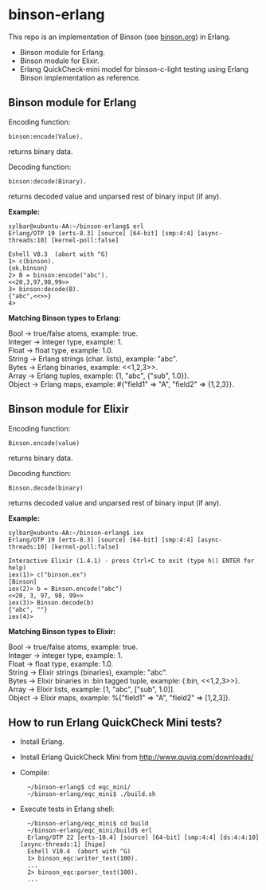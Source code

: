 # binson-erlang

This repo is an implementation of Binson (see [binson.org](http://binson.org/)) in Erlang.

 - Binson module for Erlang.
 - Binson module for Elixir.
 - Erlang QuickCheck-mini model for binson-c-light testing using Erlang Binson implementation as reference.


## Binson module for Erlang  
 Encoding function:


    binson:encode(Value).

 returns binary data.

 Decoding function:


    binson:decode(Binary).

returns decoded value and unparsed rest of binary input (if any).   

**Example:**

    sylbar@xubuntu-AA:~/binson-erlang$ erl
    Erlang/OTP 19 [erts-8.3] [source] [64-bit] [smp:4:4] [async-threads:10] [kernel-poll:false]

    Eshell V8.3  (abort with ^G)
    1> c(binson).
    {ok,binson}
    2> B = binson:encode("abc").
    <<20,3,97,98,99>>
    3> binson:decode(B).
    {"abc",<<>>}
    4>


**Matching Binson types to Erlang:**

Bool -> true/false atoms, example: true.  
Integer -> integer type, example: 1.  
Float -> float type, example: 1.0.  
String -> Erlang strings (char. lists), example: "abc".  
Bytes -> Erlang binaries, example: <<1,2,3>>.  
Array -> Erlang tuples, example: {1, "abc", {"sub", 1.0}}.  
Object -> Erlang maps, example: #{"field1" => "A", "field2" => {1,2,3}}.   

## Binson module for Elixir
 Encoding function:


    Binson.encode(value)

 returns binary data.

 Decoding function:


    Binson.decode(binary)

returns decoded value and unparsed rest of binary input (if any).   

**Example:**

    sylbar@xubuntu-AA:~/binson-erlang$ iex
    Erlang/OTP 19 [erts-8.3] [source] [64-bit] [smp:4:4] [async-threads:10] [kernel-poll:false]

    Interactive Elixir (1.4.1) - press Ctrl+C to exit (type h() ENTER for help)
    iex(1)> c("binson.ex")    
    [Binson]
    iex(2)> b = Binson.encode("abc")
    <<20, 3, 97, 98, 99>>
    iex(3)> Binson.decode(b)
    {"abc", ""}
    iex(4)>

**Matching Binson types to Elixir:**

Bool -> true/false atoms, example: true.  
Integer -> integer type, example: 1.  
Float -> float type, example: 1.0.  
String -> Elixir strings (binaries), example: "abc".  
Bytes -> Elixir binaries in :bin tagged tuple, example: {:bin, <<1,2,3>>}.  
Array -> Elixir lists, example: [1, "abc", ["sub", 1.0]].  
Object -> Elixir maps, example: %{"field1" => "A", "field2" => [1,2,3]}.   

## How to run Erlang QuickCheck Mini tests?

- Install Erlang.
- Install Erlang QuickCheck Mini from http://www.quviq.com/downloads/
- Compile:

	    ~/binson-erlang$ cd eqc_mini/
	    ~/binson-erlang/eqc_mini$ ./build.sh    

- Execute tests in Erlang shell:  

        ~/binson-erlang/eqc_mini$ cd build
        ~/binson-erlang/eqc_mini/build$ erl
        Erlang/OTP 22 [erts-10.4] [source] [64-bit] [smp:4:4] [ds:4:4:10] [async-threads:1] [hipe]
        Eshell V10.4  (abort with ^G)
	    1> binson_eqc:writer_test(100).
	    ...
	    2> binson_eqc:parser_test(100).
	    ...
